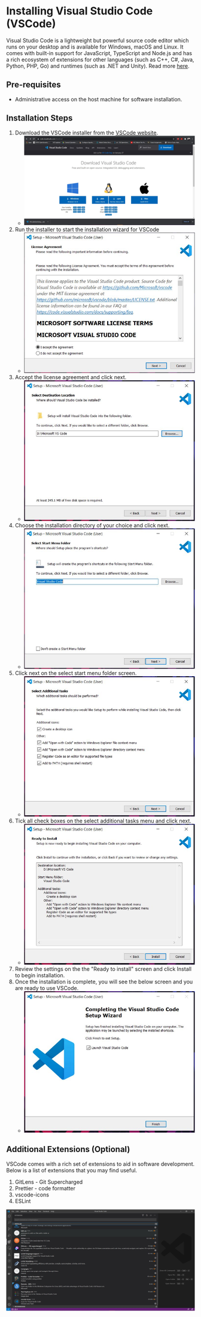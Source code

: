 
# Installing Visual Studio Code (VSCode)

Visual Studio Code is a lightweight but powerful source code editor which runs on your desktop and is available for Windows, macOS and Linux. It comes with built-in support for JavaScript, TypeScript and Node.js and has a rich ecosystem of extensions for other languages (such as C++, C#, Java, Python, PHP, Go) and runtimes (such as .NET and Unity). Read more [here](https://code.visualstudio.com/docs).

## Pre-requisites

- Administrative access on the host machine for software installation.

## Installation Steps

1. Download the VSCode installer from the [VSCode website](https://code.visualstudio.com/download).
   - ![image](./images/download.JPG)
2. Run the installer to start the installation wizard for VSCode
   - ![image](./images/license-agreement.JPG)
3. Accept the license agreement and click next.
   - ![image](./images/destination.JPG)
4. Choose the installation directory of your choice and click next.
   - ![image](./images/start-menu.JPG)
5. Click next on the select start menu folder screen.
   - ![image](./images/additional-tasks.JPG)
6. Tick all check boxes on the select additional tasks menu and click next.
   - ![image](./images/ready-to-install.JPG)
7. Review the settings on the the "Ready to install" screen and click Install to begin installation.
8. Once the installation is complete, you will see the below screen and you are ready to use VSCode.
   - ![image](./images/finish.JPG)

## Additional Extensions (Optional)

VSCode comes with a rich set of extensions to aid in software development.
Below is a list of extensions that you may find useful.

1. GitLens - Git Supercharged
2. Prettier - code formatter
3. vscode-icons
4. ESLint

![image](./images/useful-extensions.JPG)

